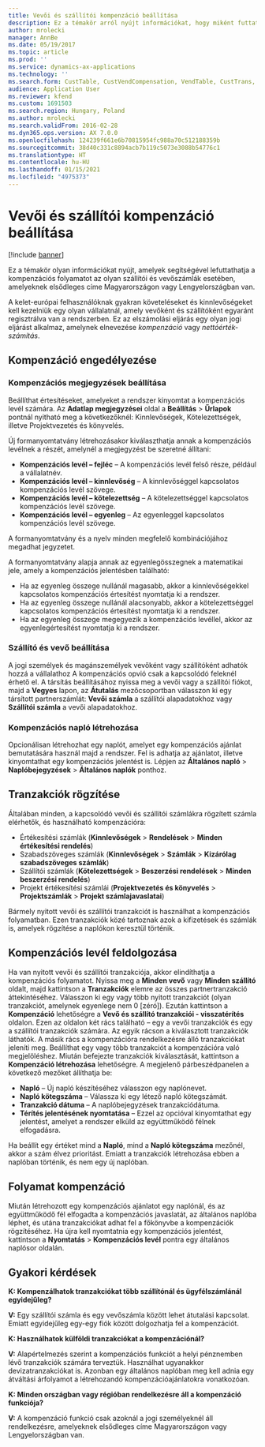```yaml
---
title: Vevői és szállítói kompenzáció beállítása
description: Ez a témakör arról nyújt információkat, hogy miként futtathat kompenzációs folyamatot az olyan szállítói és vevőszámlák esetében, amelyeknek elsődleges címe Magyarországon vagy Lengyelországban van.
author: mrolecki
manager: AnnBe
ms.date: 05/19/2017
ms.topic: article
ms.prod: ''
ms.service: dynamics-ax-applications
ms.technology: ''
ms.search.form: CustTable, CustVendCompensation, VendTable, CustTrans, VendTrans
audience: Application User
ms.reviewer: kfend
ms.custom: 1691503
ms.search.region: Hungary, Poland
ms.author: mrolecki
ms.search.validFrom: 2016-02-28
ms.dyn365.ops.version: AX 7.0.0
ms.openlocfilehash: 124239f661e6b70815954fc988a70c512188359b
ms.sourcegitcommit: 38d40c331c8894acb7b119c5073e3088b54776c1
ms.translationtype: HT
ms.contentlocale: hu-HU
ms.lasthandoff: 01/15/2021
ms.locfileid: "4975373"
---
```

# <a name="set-up-customer-and-vendor-compensation"></a>Vevői és szállítói kompenzáció beállítása

[!include [banner](../includes/banner.md)]

Ez a témakör olyan információkat nyújt, amelyek segítségével lefuttathatja a kompenzációs folyamatot az olyan szállítói és vevőszámlák esetében, amelyeknek elsődleges címe Magyarországon vagy Lengyelországban van.

A kelet-európai felhasználóknak gyakran követeléseket és kinnlevőségeket kell kezelniük egy olyan vállalatnál, amely vevőként és szállítóként egyaránt regisztrálva van a rendszerben. Ez az elszámolási eljárás egy olyan jogi eljárást alkalmaz, amelynek elnevezése *kompenzáció* vagy *nettóérték-számítás*. 

## <a name="enabling-compensation"></a>Kompenzáció engedélyezése

### <a name="set-up-compensation-notes"></a>Kompenzációs megjegyzések beállítása
Beállíthat értesítéseket, amelyeket a rendszer kinyomtat a kompenzációs levél számára. Az **Adatlap megjegyzései** oldal a **Beállítás** > **Űrlapok** pontnál nyitható meg a következőknél: Kinnlevőségek, Kötelezettségek, illetve Projektvezetés és könyvelés.

Új formanyomtatvány létrehozásakor kiválaszthatja annak a kompenzációs levélnek a részét, amelynél a megjegyzést be szeretné állítani:

 - **Kompenzációs levél – fejléc** – A kompenzációs levél felső része, például a vállalatnév.
 - **Kompenzációs levél – kinnlevőség** – A kinnlevőséggel kapcsolatos kompenzációs levél szövege.
 - **Kompenzációs levél – kötelezettség** – A kötelezettséggel kapcsolatos kompenzációs levél szövege.
 - **Kompenzációs levél – egyenleg** – Az egyenleggel kapcsolatos kompenzációs levél szövege.

A formanyomtatvány és a nyelv minden megfelelő kombinációjához megadhat jegyzetet.

A formanyomtatvány alapja annak az egyenlegösszegnek a matematikai jele, amely a kompenzációs jelentésben található:

- Ha az egyenleg összege nullánál magasabb, akkor a kinnlevőségekkel kapcsolatos kompenzációs értesítést nyomtatja ki a rendszer.
- Ha az egyenleg összege nullánál alacsonyabb, akkor a kötelezettséggel kapcsolatos kompenzációs értesítést nyomtatja ki a rendszer.
- Ha az egyenleg összege megegyezik a kompenzációs levéllel, akkor az egyenlegértesítést nyomtatja ki a rendszer.

### <a name="set-up-a-vendor-and-a-customer"></a>Szállító és vevő beállítása
A jogi személyek és magánszemélyek vevőként vagy szállítóként adhatók hozzá a vállalathoz A kompenzációs opvió csak a kapcsolódó feleknél érhető el. A társítás beállításához nyissa meg a vevői vagy a szállítói fiókot, majd a **Vegyes** lapon, az **Átutalás** mezőcsoportban válasszon ki egy társított partnerszámlát: **Vevői számla** a szállítói alapadatokhoz vagy **Szállítói számla** a vevői alapadatokhoz.

### <a name="create-a-compensation-journal"></a>Kompenzációs napló létrehozása
Opcionálisan létrehozhat egy naplót, amelyet egy kompenzációs ajánlat bemutatására használ majd a rendszer. Fel is adhatja az ajánlatot, illetve kinyomtathat egy kompenzációs jelentést is. Lépjen az **Általános napló** > **Naplóbejegyzések** > **Általános naplók** ponthoz.

## <a name="record-transactions"></a>Tranzakciók rögzítése
Általában minden, a kapcsolódó vevői és szállítói számlákra rögzített számla elérhetők, és használható kompenzációra: 

 - Értékesítési számlák (**Kinnlevőségek** > **Rendelések** > **Minden értékesítési rendelés**)
 - Szabadszöveges számlák (**Kinnlevőségek** > **Számlák** > **Kizárólag szabadszöveges számlák**)
 - Szállítói számlák (**Kötelezettségek** > **Beszerzési rendelések** > **Minden beszerzési rendelés**)
 - Projekt értékesítési számlái (**Projektvezetés és könyvelés** > **Projektszámlák** > **Projekt számlajavaslatai**)

Bármely nyitott vevői és szállítói tranzakciót is használhat a kompenzációs folyamatban. Ezen tranzakciók közé tartoznak azok a kifizetések és számlák is, amelyek rögzítése a naplókon keresztül történik. 

## <a name="process-a-compensation-letter"></a>Kompenzációs levél feldolgozása
Ha van nyitott vevői és szállítói tranzakciója, akkor elindíthatja a kompenzációs folyamatot. Nyissa meg a **Minden vevő** vagy **Minden szállító** oldalt, majd kattintson a **Tranzakciók** elemre az összes partnertranzakció áttekintéséhez. Válasszon ki egy vagy több nyitott tranzakciót (olyan tranzakciót, amelynek egyenlege nem 0 [zéró]). Ezután kattintson a **Kompenzáció** lehetőségre a **Vevő és szállító tranzakciói - visszatérítés** oldalon. Ezen az oldalon két rács található – egy a vevői tranzakciók és egy a szállítói tranzakciók számára. Az egyik rácson a kiválasztott tranzakciók láthatók. A másik rács a kompenzációra rendelkezésre álló tranzakciókat jeleníti meg. Beállíthat egy vagy több tranzakciót a kompenzációra való megjelöléshez. Miután befejezte tranzakciók kiválasztását, kattintson a **Kompenzáció létrehozása** lehetőségre. A megjelenő párbeszédpanelen a következő mezőket állíthatja be:

 - **Napló** – Új napló készítéséhez válasszon egy naplónevet.
 - **Napló kötegszáma** – Válassza ki egy létező napló kötegszámát.
 - **Tranzakció dátuma** – A naplóbejegyzések tranzakciódátuma.
 - **Térítés jelentésének nyomtatása** – Ezzel az opcióval kinyomtathat egy jelentést, amelyet a rendszer elküld az együttműködő félnek elfogadásra.

Ha beállít egy értéket mind a **Napló**, mind a **Napló kötegszáma** mezőnél, akkor a szám élvez prioritást. Emiatt a tranzakciók létrehozása ebben a naplóban történik, és nem egy új naplóban.

## <a name="process-compensation"></a>Folyamat kompenzáció
Miután létrehozott egy kompenzációs ajánlatot egy naplónál, és az együttműködő fél elfogadta a kompenzációs javaslatát, az általános naplóba léphet, és utána tranzakciókat adhat fel a főkönyvbe a kompenzációk rögzítéséhez. Ha újra kell nyomtatnia egy kompenzációs jelentést, kattintson a **Nyomtatás** > **Kompenzációs levél** pontra egy általános naplósor oldalán.


## <a name="frequently-asked-questions"></a>Gyakori kérdések
**K: Kompenzálhatok tranzakciókat több szállítónál és ügyfélszámlánál egyidejűleg?**

**V:** Egy szállítói számla és egy vevőszámla között lehet átutalási kapcsolat. Emiatt egyidejűleg egy-egy fiók között dolgozhatja fel a kompenzációt.

**K: Használhatok külföldi tranzakciókat a kompenzációnál?**

**V:** Alapértelmezés szerint a kompenzációs funkciót a helyi pénznemben lévő tranzakciók számára terveztük. Használhat ugyanakkor devizatranzakciókat is. Azonban egy általános naplóban meg kell adnia egy átváltási árfolyamot a létrehozandó kompenzációajánlatokra vonatkozóan.

**K: Minden országban vagy régióban rendelkezésre áll a kompenzáció funkciója?**

**V:** A kompenzáció funkció csak azoknál a jogi személyeknél áll rendelkezésre, amelyeknek elsődleges címe Magyarországon vagy Lengyelországban van.
